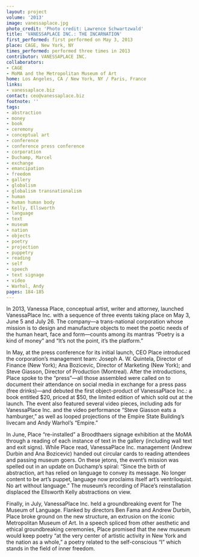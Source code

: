 ```yaml
---
layout: project
volume: '2013'
image: vanessaplace.jpg
photo_credit: 'Photo credit: Lawrence Schwartzwald'
title: 'VANESSAPLACE INC.: THE INCARNATION'
first_performed: first performed on May 3, 2013
place: CAGE, New York, NY
times_performed: performed three times in 2013
contributor: VANESSAPLACE INC.
collaborators:
- CAGE
- MoMA and the Metropolitan Museum of Art
home: Los Angeles, CA / New York, NY / Paris, France
links:
- vanessaplace.biz
contact: ceo@vanessaplace.biz
footnote: ''
tags:
- abstraction
- money
- book
- ceremony
- conceptual art
- conference
- conference press conference
- corporation
- Duchamp, Marcel
- exchange
- emancipation
- freedom
- gallery
- globalism
- globalism transnationalism
- human
- human human body
- Kelly, Ellsworth
- language
- text
- museum
- nation
- objects
- poetry
- projection
- puppetry
- reading
- self
- speech
- text signage
- video
- Warhol, Andy
pages: 184-185
---
```


In 2013, Vanessa Place, conceptual artist, writer and attorney, launched VanessaPlace Inc. with a sequence of three events taking place on May 3, June 5 and July 26. The company—a trans-national corporation whose mission is to design and manufacture objects to meet the poetic needs of the human heart, face and form—counts among its mantras “Poetry is a kind of money” and “It’s not the point, it’s the platform.”

In May, at the press conference for its initial launch, CEO Place introduced the corporation’s management team: Joseph A. W. Quintela, Director of Finance (New York); Ana Bozicevic, Director of Marketing (New York); and Steve Giasson, Director of Production (Montreal). After the introductions, Place spoke to the “press”—all those assembled were called on to document their attendance on social media in exchange for a press pass (free drinks)—and debuted the first object-product of VanessaPlace Inc.: a book entitled $20, priced at $50, the limited edition of which sold out at the launch. The event also featured several video pieces, including ads for VanessaPlace Inc. and the video performance “Steve Giasson eats a hamburger,” as well as looped projections of the Empire State Building’s livecam and Andy Warhol’s “Empire.”

In June, Place “re-installed” a Broodthaers signage exhibition at the MoMA through a reading of each instance of text in the gallery (including wall text and exit signs). While Place read, VanessaPlace Inc. management (Andrew Durbin and Ana Bozicevic) handed out circular cards to reading attendees and passing museum goers. On these jetons, the event’s mission was spelled out in an update on Duchamp’s spiral: “Since the birth of abstraction, art has relied on language to convey its message. No longer content to be art’s puppet, language now proclaims itself art’s ventriloquist. No art without language.” The museum’s recording of Place’s reinstallation displaced the Ellsworth Kelly abstractions on view.

Finally, in July, VanessaPlace Inc. held a groundbreaking event for The Museum of Language. Flanked by directors Ben Fama and Andrew Durbin, Place broke ground on the new structure, an extrusion on the iconic Metropolitan Museum of Art. In a speech spliced from other aesthetic and ethical groundbreaking ceremonies, Place promised that the new museum would keep poetry “at the very center of artistic activity in New York and the nation as a whole,” a poetry related to the self-conscious “I” which stands in the field of inner freedom.
